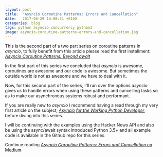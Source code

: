 ```yaml
---
layout: post
title:  "Asyncio Coroutine Patterns: Errors and Cancellation"
date:   2017-08-29 14:08:51 +0100
categories: blog
tags: python asyncio concurrency python3
image: asyncio-coroutine-patterns-errors-and-cancellation.jpg
---
```


This is the second part of a two part series on coroutine patterns in *asyncio*, to fully benefit from this article please read the first installment: [*Asyncio Coroutine Patterns: Beyond await*]()

In the first part of this series we concluded that *asyncio* is awesome, coroutines are awesome and our code is awesome. But sometimes the outside world is not as awesome and we have to deal with it.

Now, for this second part of the series, I'll run over the options *asyncio* gives us to handle errors when using these patterns and cancelling tasks so as to make our asynchronous systems robust and performant.

If you are really new to *asyncio* I recommend having a read through my very first article on the subject, [*Asyncio for the Working Python Developer*](https://hackernoon.com/asyncio-for-the-working-python-developer-5c468e6e2e8e), before diving into this series.

I will be continuing with the examples using the Hacker News API and also be using the async/await syntax introduced Python 3.5+ and all example code is available in the Github repo for this series.

Continue reading [*Asyncio Coroutine Patterns: Errors and Cancellation* on Medium](https://medium.com/@yeraydiazdiaz/asyncio-coroutine-patterns-errors-and-cancellation-3bb422e961ff)